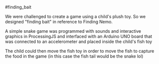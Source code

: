 #finding_bait

We were challenged to create a game using a child's plush toy. 
So we designed "finding bait" in reference to Finding Nemo.

A simple snake game was programmed with sounds and interactive graphics in ProcessingJS 
and interfaced with an Arduino UNO board that was connected to an accelerometer
and placed inside the child's fish toy

The child could then move the fish toy in order to move the fish to capture the food in the game
(in this case the fish tail would  be the snake lol)
